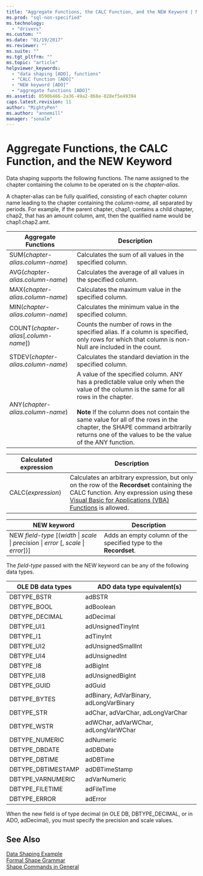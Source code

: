 ```yaml
---
title: "Aggregate Functions, the CALC Function, and the NEW Keyword | Microsoft Docs"
ms.prod: "sql-non-specified"
ms.technology:
  - "drivers"
ms.custom: ""
ms.date: "01/19/2017"
ms.reviewer: ""
ms.suite: ""
ms.tgt_pltfrm: ""
ms.topic: "article"
helpviewer_keywords: 
  - "data shaping [ADO], functions"
  - "CALC function [ADO]"
  - "NEW keyword [ADO]"
  - "aggregate functions [ADO]"
ms.assetid: 0590b466-2a36-49a2-868e-028ef5e49394
caps.latest.revision: 11
author: "MightyPen"
ms.author: "annemill"
manager: "sonalm"
---
```

# Aggregate Functions, the CALC Function, and the NEW Keyword
Data shaping supports the following functions. The name assigned to the chapter containing the column to be operated on is the *chapter-alias*.  
  
 A chapter-alias can be fully qualified, consisting of each chapter column name leading to the chapter containing the *column-name,* all separated by periods. For example, if the parent chapter, chap1, contains a child chapter, chap2, that has an amount column, amt, then the qualified name would be chap1.chap2.amt.  
  
|Aggregate Functions|Description|  
|-------------------------|-----------------|  
|SUM(*chapter-alias*.*column-name*)|Calculates the sum of all values in the specified column.|  
|AVG(*chapter-alias*.*column-name*)|Calculates the average of all values in the specified column.|  
|MAX(*chapter-alias*.*column-name*)|Calculates the maximum value in the specified column.|  
|MIN(*chapter-alias*.*column-name*)|Calculates the minimum value in the specified column.|  
|COUNT(*chapter-alias*[.*column-name*])|Counts the number of rows in the specified alias. If a column is specified, only rows for which that column is non-Null are included in the count.|  
|STDEV(*chapter-alias*.*column-name*)|Calculates the standard deviation in the specified column.|  
|ANY(*chapter-alias*.*column-name*)|A value of the specified column. ANY has a predictable value only when the value of the column is the same for all rows in the chapter.<br /><br /> **Note** If the column does not contain the same value for all of the rows in the chapter, the SHAPE command arbitrarily returns one of the values to be the value of the ANY function.|  
  
|Calculated expression|Description|  
|---------------------------|-----------------|  
|CALC(*expression*)|Calculates an arbitrary expression, but only on the row of the **Recordset** containing the CALC function. Any expression using these [Visual Basic for Applications (VBA) Functions](../../../ado/guide/data/visual-basic-for-applications-functions.md) is allowed.|  
  
|NEW keyword|Description|  
|-----------------|-----------------|  
|NEW *field-type* [(*width* &#124; *scale* &#124; *precision* &#124; *error* [, *scale* &#124; *error*])]|Adds an empty column of the specified type to the **Recordset**.|  
  
 The *field-type* passed with the NEW keyword can be any of the following data types.  
  
|OLE DB data types|ADO data type equivalent(s)|  
|-----------------------|-----------------------------------|  
|DBTYPE_BSTR|adBSTR|  
|DBTYPE_BOOL|adBoolean|  
|DBTYPE_DECIMAL|adDecimal|  
|DBTYPE_UI1|adUnsignedTinyInt|  
|DBTYPE_I1|adTinyInt|  
|DBTYPE_UI2|adUnsignedSmallInt|  
|DBTYPE_UI4|adUnsignedInt|  
|DBTYPE_I8|adBigInt|  
|DBTYPE_UI8|adUnsignedBigInt|  
|DBTYPE_GUID|adGuid|  
|DBTYPE_BYTES|adBinary, AdVarBinary, adLongVarBinary|  
|DBTYPE_STR|adChar, adVarChar, adLongVarChar|  
|DBTYPE_WSTR|adWChar, adVarWChar, adLongVarWChar|  
|DBTYPE_NUMERIC|adNumeric|  
|DBTYPE_DBDATE|adDBDate|  
|DBTYPE_DBTIME|adDBTime|  
|DBTYPE_DBTIMESTAMP|adDBTimeStamp|  
|DBTYPE_VARNUMERIC|adVarNumeric|  
|DBTYPE_FILETIME|adFileTime|  
|DBTYPE_ERROR|adError|  
  
 When the new field is of type decimal (in OLE DB, DBTYPE_DECIMAL, or in ADO, adDecimal), you must specify the precision and scale values.  
  
## See Also  
 [Data Shaping Example](../../../ado/guide/data/data-shaping-example.md)   
 [Formal Shape Grammar](../../../ado/guide/data/formal-shape-grammar.md)   
 [Shape Commands in General](../../../ado/guide/data/shape-commands-in-general.md)